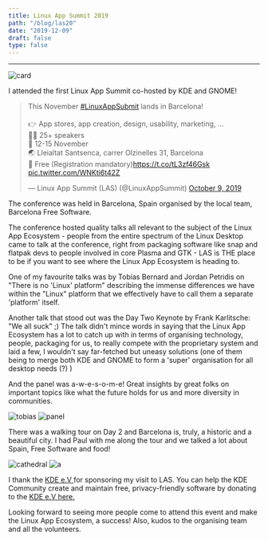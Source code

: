 ```yaml
---
title: Linux App Summit 2019
path: "/blog/las20"
date: "2019-12-09"
draft: false
type: false
---
```


***

<img src="https://user-images.githubusercontent.com/32199592/71008258-522a8b00-210e-11ea-8183-9b4cdb9f873b.png" alt="card">

I attended the first Linux App Summit co-hosted by KDE and GNOME! 

<blockquote class="twitter-tweet"><p lang="en" dir="ltr">This November <a href="https://twitter.com/hashtag/LinuxAppSubmit?src=hash&amp;ref_src=twsrc%5Etfw">#LinuxAppSubmit</a> lands in Barcelona!<br><br>👉 App stores, app creation, design, usability, marketing, ...<br>👩‍🏫 25+ speakers<br>📆 12-15 November<br>🌏 Lleialtat Santsenca, carrer Olzinelles 31, Barcelona<br>📲 Free (Registration mandatory)<a href="https://t.co/tL3zf46Gsk">https://t.co/tL3zf46Gsk</a> <a href="https://t.co/WNKti6t42Z">pic.twitter.com/WNKti6t42Z</a></p>&mdash; Linux App Summit (LAS) (@LinuxAppSummit) <a href="https://twitter.com/LinuxAppSummit/status/1182062287995232256?ref_src=twsrc%5Etfw">October 9, 2019</a></blockquote> <script async src="https://platform.twitter.com/widgets.js" charset="utf-8"></script> 


The conference was held in Barcelona, Spain organised by the local team, Barcelona Free Software.

The conference hosted quality talks all relevant to the subject of the Linux App Ecosystem - people from the entire spectrum of the Linux Desktop came to talk at the conference, right from packaging software like snap and flatpak devs to people involved in core Plasma and GTK - LAS is THE place to be if you want to see where the Linux App Ecosystem is heading to. 

 One of my favourite talks was by Tobias Bernard and Jordan Petridis on "There is no 'Linux' platform" describing the immense differences we have within the "Linux" platform that we effectively have to call them a separate 'platform' itself.

 Another talk that stood out was the Day Two Keynote by Frank Karlitsche: "We all suck" ;) The talk didn't mince words in saying that the Linux App Ecosystem has a lot to catch up with in terms of organising technology, people, packaging for us, to really compete with the proprietary system and laid a few, I wouldn't say far-fetched but uneasy solutions (one of them being to merge both KDE and GNOME to form a 'super' organisation for all desktop needs (?) )  

 And the panel was a-w-e-s-o-m-e! Great insights by great folks on important topics like what the future holds for us and more diversity in communities.

 <img src="https://user-images.githubusercontent.com/32199592/71008219-42ab4200-210e-11ea-9f45-86aba98039ee.png" alt="tobias">

 <img src="https://user-images.githubusercontent.com/32199592/71008128-21e2ec80-210e-11ea-9cf5-1c7aba7ca589.png" alt="panel">


There was a walking tour on Day 2 and Barcelona is, truly, a historic and a beautiful city. I had Paul with me along the tour and we talked a lot about Spain, Free Software and food!

<img src="https://user-images.githubusercontent.com/32199592/71008081-0bd52c00-210e-11ea-886d-e605c4706a03.png" alt="cathedral"> 


<img src="https://user-images.githubusercontent.com/32199592/71007567-396da580-210d-11ea-88de-da78d88d6864.png" alt="a">


I thank the <a href="https://ev.kde.org/" target="_blank"
              rel="noopener noreferrer"
            >  KDE e.V </a> for sponsoring my visit to LAS. 
            You can help the KDE Community create and maintain free, privacy-friendly software by donating to the  <a href="https://kde.org/community/donations/" target="_blank"
              rel="noopener noreferrer"
            >  KDE e.V here. </a> 
            
Looking forward to seeing more people come to attend this event and make the Linux App Ecosystem, a success! Also, kudos to the organising team and all the volunteers.
